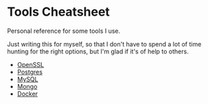 # Tools Cheatsheet

Personal reference for some tools I use.

Just writing this for myself, so that I don't have to spend a lot of time
hunting for the right options, but I'm glad if it's of help to others.

* [OpenSSL](openssl.md)
* [Postgres](postgres.md)
* [MySQL](mysql.md)
* [Mongo](mongo.md)
* [Docker](docker.md)
